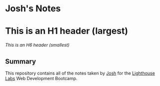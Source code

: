 # Josh's Notes
# This is an H1 header (largest)

###### This is an H6 header (smallest)

## Summary 

This repository contains all of the notes taken by [Josh](https://github.com/Josh-lerner/) for the [Lighthouse Labs](https://www.lighthouselabs.ca) Web Development Bootcamp.